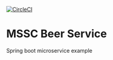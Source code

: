 [![CircleCI](https://dl.circleci.com/status-badge/img/gh/JayminPatel007/mssc-beer-service/tree/master.svg?style=svg)](https://dl.circleci.com/status-badge/redirect/gh/JayminPatel007/mssc-beer-service/tree/master)

# MSSC Beer Service

Spring boot microservice example